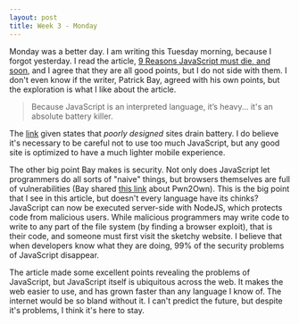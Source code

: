 ```yaml
---
layout: post
title: Week 3 - Monday
---
```

Monday was a better day. I am writing this Tuesday morning, because I forgot yesterday. I read the article, [9 Reasons JavaScript must die, and soon](http://patrickbay.ca/blog/?p=610), and I agree that they are all good points, but I do not side with them. I don't even know if the writer, Patrick Bay, agreed with his own points, but the exploration is what I like about the article.  

> Because JavaScript is an interpreted language, it’s heavy... it's an absolute battery killer.  

The [link](http://radar.oreilly.com/2013/05/measuring-the-impact-of-web-page-structures-on-battery-usage-in-mobile-devices.html) given states that *poorly designed* sites drain battery. I do believe it's necessary to be careful not to use too much JavaScript, but any good site is optimized to have a much lighter mobile experience.  

The other big point Bay makes is security. Not only does JavaScript let programmers do all sorts of "naive" things, but browsers themselves are full of vulnerabilities (Bay shared [this link](http://searchsecurity.techtarget.com/news/2240242771/At-2015-Pwn2Own-competition-browser-exploits-in-the-spotlight) about Pwn2Own). This is the big point that I see in this article, but doesn't every language have its chinks? JavaScript can now be executed server-side with NodeJS, which protects code from malicious users. While malicious programmers may write code to write to any part of the file system (by finding a browser exploit), that is their code, and someone must first visit the sketchy website. I believe that when developers know what they are doing, 99% of the security problems of JavaScript disappear.  

The article made some excellent points revealing the problems of JavaScript, but JavaScript itself is ubiquitous across the web. It makes the web easier to use, and has grown faster than any language I know of. The internet would be so bland without it. I can't predict the future, but despite it's problems, I think it's here to stay.
